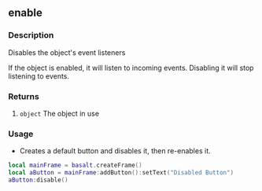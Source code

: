 ## enable

### Description

Disables the object's event listeners

If the object is enabled, it will listen to incoming events. Disabling it will stop listening to events.

### Returns

1. `object` The object in use

### Usage

* Creates a default button and disables it, then re-enables it.

```lua
local mainFrame = basalt.createFrame()
local aButton = mainFrame:addButton():setText("Disabled Button")
aButton:disable()
```
